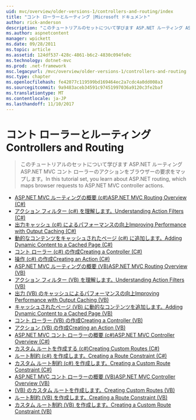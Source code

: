 ```yaml
---
uid: mvc/overview/older-versions-1/controllers-and-routing/index
title: "コント ローラーとルーティング |Microsoft ドキュメント"
author: rick-anderson
description: "このチュートリアルのセットについて学びます ASP.NET ルーティング ASP.NET MVC コント ローラーのアクションをブラウザーの要求をマップします。"
ms.author: aspnetcontent
manager: wpickett
ms.date: 09/28/2011
ms.topic: article
ms.assetid: 124df537-428c-4861-b6c2-4830c094fe0c
ms.technology: dotnet-mvc
ms.prod: .net-framework
msc.legacyurl: /mvc/overview/older-versions-1/controllers-and-routing
msc.type: chapter
ms.openlocfilehash: fe42077c119599bd169464ec2a7cdc4a0dd008a3
ms.sourcegitcommit: 9a9483aceb34591c97451997036a9120c3fe2baf
ms.translationtype: MT
ms.contentlocale: ja-JP
ms.lasthandoff: 11/10/2017
---
```

<a name="controllers-and-routing"></a><span data-ttu-id="af392-103">コント ローラーとルーティング</span><span class="sxs-lookup"><span data-stu-id="af392-103">Controllers and Routing</span></span>
====================
> <span data-ttu-id="af392-104">このチュートリアルのセットについて学びます ASP.NET ルーティング ASP.NET MVC コント ローラーのアクションをブラウザーの要求をマップします。</span><span class="sxs-lookup"><span data-stu-id="af392-104">In this tutorial set, you learn about ASP.NET routing, which maps browser requests to ASP.NET MVC controller actions.</span></span>


- [<span data-ttu-id="af392-105">ASP.NET MVC ルーティングの概要 (c#)</span><span class="sxs-lookup"><span data-stu-id="af392-105">ASP.NET MVC Routing Overview (C#)</span></span>](asp-net-mvc-routing-overview-cs.md)
- [<span data-ttu-id="af392-106">アクション フィルター (c#) を理解します。</span><span class="sxs-lookup"><span data-stu-id="af392-106">Understanding Action Filters (C#)</span></span>](understanding-action-filters-cs.md)
- [<span data-ttu-id="af392-107">出力キャッシュ (c#) によるパフォーマンスの向上</span><span class="sxs-lookup"><span data-stu-id="af392-107">Improving Performance with Output Caching (C#)</span></span>](improving-performance-with-output-caching-cs.md)
- [<span data-ttu-id="af392-108">動的なコンテンツをキャッシュされたページ (c#) に追加します。</span><span class="sxs-lookup"><span data-stu-id="af392-108">Adding Dynamic Content to a Cached Page (C#)</span></span>](adding-dynamic-content-to-a-cached-page-cs.md)
- [<span data-ttu-id="af392-109">コント ローラー (c#) の作成</span><span class="sxs-lookup"><span data-stu-id="af392-109">Creating a Controller (C#)</span></span>](creating-a-controller-cs.md)
- [<span data-ttu-id="af392-110">操作 (c#) の作成</span><span class="sxs-lookup"><span data-stu-id="af392-110">Creating an Action (C#)</span></span>](creating-an-action-cs.md)
- [<span data-ttu-id="af392-111">ASP.NET MVC ルーティングの概要 (VB)</span><span class="sxs-lookup"><span data-stu-id="af392-111">ASP.NET MVC Routing Overview (VB)</span></span>](asp-net-mvc-routing-overview-vb.md)
- [<span data-ttu-id="af392-112">アクション フィルター (VB) を理解します。</span><span class="sxs-lookup"><span data-stu-id="af392-112">Understanding Action Filters (VB)</span></span>](understanding-action-filters-vb.md)
- [<span data-ttu-id="af392-113">出力 (VB) のキャッシュによるパフォーマンスの向上</span><span class="sxs-lookup"><span data-stu-id="af392-113">Improving Performance with Output Caching (VB)</span></span>](improving-performance-with-output-caching-vb.md)
- [<span data-ttu-id="af392-114">キャッシュされたページ (VB) に動的なコンテンツを追加します。</span><span class="sxs-lookup"><span data-stu-id="af392-114">Adding Dynamic Content to a Cached Page (VB)</span></span>](adding-dynamic-content-to-a-cached-page-vb.md)
- [<span data-ttu-id="af392-115">コント ローラー (VB) の作成</span><span class="sxs-lookup"><span data-stu-id="af392-115">Creating a Controller (VB)</span></span>](creating-a-controller-vb.md)
- [<span data-ttu-id="af392-116">アクション (VB) の作成</span><span class="sxs-lookup"><span data-stu-id="af392-116">Creating an Action (VB)</span></span>](creating-an-action-vb.md)
- [<span data-ttu-id="af392-117">ASP.NET MVC コント ローラーの概要 (c#)</span><span class="sxs-lookup"><span data-stu-id="af392-117">ASP.NET MVC Controller Overview (C#)</span></span>](aspnet-mvc-controllers-overview-cs.md)
- [<span data-ttu-id="af392-118">カスタム ルートを作成する (c#)</span><span class="sxs-lookup"><span data-stu-id="af392-118">Creating Custom Routes (C#)</span></span>](creating-custom-routes-cs.md)
- [<span data-ttu-id="af392-119">ルート制約 (c#) を作成します。</span><span class="sxs-lookup"><span data-stu-id="af392-119">Creating a Route Constraint (C#)</span></span>](creating-a-route-constraint-cs.md)
- [<span data-ttu-id="af392-120">カスタム ルート制約 (c#) を作成します。</span><span class="sxs-lookup"><span data-stu-id="af392-120">Creating a Custom Route Constraint (C#)</span></span>](creating-a-custom-route-constraint-cs.md)
- [<span data-ttu-id="af392-121">ASP.NET MVC コント ローラーの概要 (VB)</span><span class="sxs-lookup"><span data-stu-id="af392-121">ASP.NET MVC Controller Overview (VB)</span></span>](asp-net-mvc-controller-overview-vb.md)
- [<span data-ttu-id="af392-122">(VB) のカスタム ルートを作成します。</span><span class="sxs-lookup"><span data-stu-id="af392-122">Creating Custom Routes (VB)</span></span>](creating-custom-routes-vb.md)
- [<span data-ttu-id="af392-123">ルート制約 (VB) を作成します。</span><span class="sxs-lookup"><span data-stu-id="af392-123">Creating a Route Constraint (VB)</span></span>](creating-a-route-constraint-vb.md)
- [<span data-ttu-id="af392-124">カスタム ルート制約 (VB) を作成します。</span><span class="sxs-lookup"><span data-stu-id="af392-124">Creating a Custom Route Constraint (VB)</span></span>](creating-a-custom-route-constraint-vb.md)
